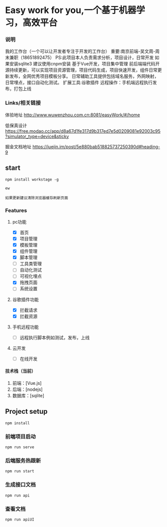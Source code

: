 # Easy work for you,一个基于机器学习，高效平台
### 说明
我的工作台（一个可以让开发者专注于开发的工作台）
重要:南京前端-吴文周-周末兼职（18651892475）
PS:此项目本人负责需求分析，项目设计，日常开发
   如果安装sqlite3 建议使用cnpm安装
   基于Vue开发，项目集中管理
前后端端代码开源持续更新，可以实现项目资源管理，项目代码生成，项目快速开发，组件日常更新发布，全网优秀项目模板分享。
日常辅助工具提供包括域名服务，外网映射，日常埋点，接口自动化测试。
扩展工具:谷歌插件
远程操作：手机端远程执行发布，打包上线
### Links/相关链接

体验地址 http://www.wuwenzhou.com.cn:8081/easyWork/#/home

低保真设计 https://free.modao.cc/app/d8a67d1fe317d9b317ed7e5d0209081e92003c95?simulator_type=device&sticky

掘金文档地址 https://juejin.im/post/5e880bab518825737250390d#heading-9

## start

```
npm install workstage -g

ew

如果更新建议清除浏览器缓存刷新页面

```

### Features

1. pc功能

   - [x] 首页
   - [x] 项目管理
   - [x] 模板管理
   - [x] 组件管理
   - [x] 脚本管理
   - [ ] 工具类管理
   - [ ] 自动化测试
   - [ ] 可视化埋点
   - [x] 拖拽页面
   - [ ] 系统设置

2. 谷歌插件功能

   - [x] 拦截请求
   - [x] 拦截资源

3. 手机远程功能

   - [ ] 远程执行脚本例如测试，发布，上线

4. 云开发

   - [ ] 在线开发

#### 技术栈（当前）

1. 前端：[Vue.js]
2. 后端：[nodejs]
3. 数据库：[sqlite]

## Project setup

```
npm install
```

### 前端项目启动

```
npm run serve
```

### 后端服务热跟新

```
npm run start
```

### 生成接口文档

```
npm run api
```

### 查看文档

```
npm run apiUI
```
